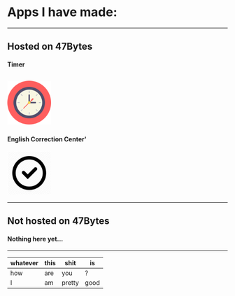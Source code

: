 # Apps I have made:
***
## Hosted on 47Bytes

#### Timer
[<img src='https://github.com/NedNotta/47Bytes/blob/master/Images/clock-flat.png' width='100px' height='100px'>](https://nednotta.github.io/47Bytes/Timer)
---
#### English Correction Center'
[<img src='https://github.com/NedNotta/47Bytes/blob/master/Images/Check.png' width='100px' height='100px'>](https://nednotta.github.io/47Bytes/Correction)
***

## Not hosted on 47Bytes

#### Nothing here yet...
***






whatever |this|shit|is
---|---|---|---
how|are|you|?
I|am|pretty|good
